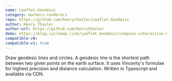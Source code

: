 ```yaml
---
name: Leaflet.Geodesic
category: markers-renderers
repo: https://github.com/henrythasler/Leaflet.Geodesic
author: Henry Thasler
author-url: https://github.com/henrythasler
demo: https://blog.cyclemap.link/Leaflet.Geodesic/complex-interactive.html
compatible-v0:
compatible-v1: true
---
```


Draw geodesic lines and circles. A geodesic line is the shortest path between two given points on the earth surface. It uses Vincenty's formulae for highest precision and distance calculation. Written in Typescript and available via CDN.

